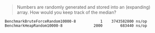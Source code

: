 > Numbers are randomly generated and stored into an (expanding) array. How would you keep track of the median?

```
BenchmarkBruteForceRandom10000-8   	       1	3743582800 ns/op
BenchmarkHeapRandom10000-8         	    2000	    683440 ns/op
```
